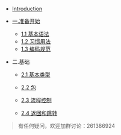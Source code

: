 
* [Introduction](README.md)

* [一.准备开始](..md)
    * [1.1 基本语法](chapter1/Kotlin1-1-基本语法.md)
    * [1.2 习惯用法](chapter1/Kotlin1-2-习惯用法.md)
    * [1.3 编码规范](chapter1/Kotlin1-3-编码规范.md)

* 二.基础
    * [2.1 基本类型](chapter2/Kotlin2-1-基本类型.md)

    * [2.2 包](chapter2/Kotlin2-2-包.md)

    * [2.3 流程控制](chapter2/Kotlin2-3-流程控制.md)

    * [2.4 返回和跳转](chapter2/Kotlin2-4-返回和跳转.md)



> 有任何疑问，欢迎加群讨论：261386924

